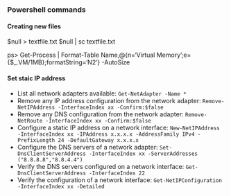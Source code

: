 ### Powershell commands


#### Creating new files
$null > textfile.txt
$null | sc textfile.txt


ps> Get-Process | Format-Table Name,@{n=‘Virtual Memory’;e={$_.VM/1MB};formatString=‘N2’} -AutoSize

#### Set staic IP address
- List all network adapters available: `Get-NetAdapter -Name *`
- Remove any IP address configuration from the network adapter: `Remove-NetIPAddress -InterfaceIndex xx -Confirm:$false`
- Remove any DNS configuration from the network adapter: `Remove-NetRoute -InterfaceIndex xx -Confirm:$false`
- Configure a static IP address on a network interface: `New-NetIPAddress -InterfaceIndex xx -IPAddress x.x.x.x -AddressFamily IPv4 -PrefixLength 24 -DefaultGateway x.x.x.x`
- Configure the DNS servers of a network adapter: `Set-DnsClientServerAddress -InterfaceIndex xx -ServerAddresses ("8.8.8.8","8.8.4.4")`
- Verify the DNS servers configured on a network interface: `Get-DnsClientServerAddress -InterfaceIndex 22`
- Verify the configuration of a network interface: `Get-NetIPConfiguration -InterfaceIndex xx -Detailed`

